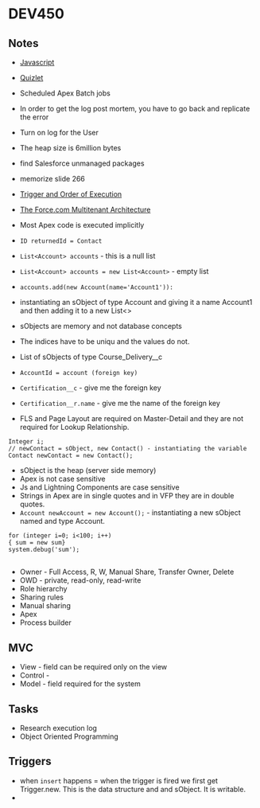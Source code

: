 # DEV450

## Notes
* [Javascript](http://jstherightway.org/)
* [Quizlet](https://quizlet.com/209177466/salesforce-platform-developer-i-flash-cards/)
* Scheduled Apex Batch jobs
* In order to get the log post mortem, you have to go back and replicate the error
* Turn on log for the User
* The heap size is 6million bytes
* find Salesforce unmanaged packages
* memorize slide 266
* [Trigger and Order of Execution](https://developer.salesforce.com/docs/atlas.en-us.apexcode.meta/apexcode/apex_triggers_order_of_execution.htm)
* [The Force.com Multitenant Architecture](https://developer.salesforce.com/page/Multi_Tenant_Architecture)


* Most Apex code is executed implicitly
* `ID returnedId = Contact`
* `List<Account> accounts` - this is a null list
* `List<Account> accounts = new List<Account>` - empty list
* `accounts.add(new Account(name='Account1')):`
* instantiating an sObject of type Account and giving it a name Account1 and then adding it to a new List<>
* sObjects are memory and not database concepts
* The indices have to be uniqu and the values do not.
* List of sObjects of type Course_Delivery__c
* `AccountId = account (foreign key)`
* `Certification__c` - give me the foreign key
* `Certification__r.name` - give me the name of the foreign key
* FLS and Page Layout are required on Master-Detail and they are not required for Lookup Relationship.

```Apex
Integer i;
// newContact = sObject, new Contact() - instantiating the variable
Contact newContact = new Contact();
```

* sObject is the heap (server side memory)
* Apex is not case sensitive
* Js and Lightning Components are case sensitive
* Strings in Apex are in single quotes and in VFP they are in double quotes.
* `Account newAccount = new Account();` - instantiating a new sObject named and type Account.
```Apex
for (integer i=0; i<100; i++)
{ sum = new sum}
system.debug('sum');
```
##
* Owner - Full Access, R, W, Manual Share, Transfer Owner, Delete
* OWD - private, read-only, read-write
* Role hierarchy
* Sharing rules
* Manual sharing
* Apex
* Process builder
##

## MVC
* View - field can be required only on the view
* Control - 
* Model - field required for the system

## Tasks
* Research execution log
* Object Oriented Programming

## Triggers
* when `insert` happens = when the trigger is fired we first get Trigger.new.  This is the data structure and and sObject.  It is writable.
* 
